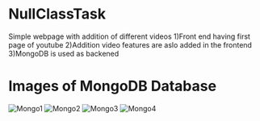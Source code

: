 # NullClassTask
Simple webpage with addition of different videos
1)Front end having first page of youtube
2)Addition video features are aslo added in the frontend
3)MongoDB is used as backened
# Images of MongoDB Database
![Mongo1](https://user-images.githubusercontent.com/37822100/83938533-c0652600-a7f2-11ea-8185-9c38de98decf.png)
![Mongo2](https://user-images.githubusercontent.com/37822100/83938734-b9d7ae00-a7f4-11ea-8f86-58aecd722f6a.png)
![Mongo3](https://user-images.githubusercontent.com/37822100/83938741-c825ca00-a7f4-11ea-8481-160db76476c4.png)
![Mongo4](https://user-images.githubusercontent.com/37822100/83938744-cc51e780-a7f4-11ea-85db-8a70eaa3df7b.png)
